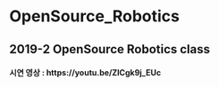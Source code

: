 # OpenSource_Robotics
## 2019-2 OpenSource Robotics class
<h4>시연 영상 : https://youtu.be/ZlCgk9j_EUc </h4>
